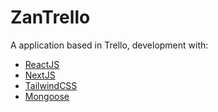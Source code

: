 # ZanTrello

A application based in Trello, development with:

- [ReactJS](https://reactjs.org/)
- [NextJS](https://nextjs.org/)
- [TailwindCSS](https://tailwindcss.com/)
- [Mongoose](https://mongoosejs.com/)
